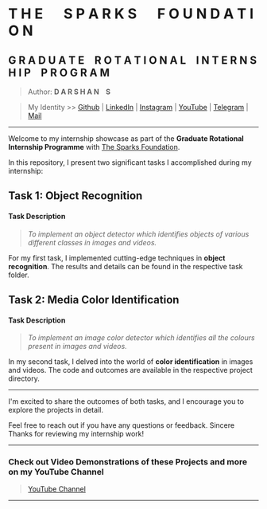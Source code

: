 # **T H E &emsp; S P A R K S &emsp; F O U N D A T I O N**
## G R A D U A T E &ensp; R O T A T I O N A L &ensp; I N T E R N S H I P &ensp; P R O G R A M

> Author: **D A R S H A N &ensp; S**

> My Identity >>  [Github](https://github.com/azuregray/) | [LinkedIn](https://linkedin.com/in/arcticblue/) | [Instagram](https://instagram.com/thedarshgowda/) | [YouTube](https://www.youtube.com/@pantoneblue/) | [Telegram](https://t.me/adobegreen/) | [Mail](mailto:d7gowda@gmail.com)

---

Welcome to my internship showcase as part of the **Graduate Rotational Internship Programme** with [The Sparks Foundation](https://www.thesparksfoundationsingapore.org/). 

In this repository, I present two significant tasks I accomplished during my internship:

## Task 1: Object Recognition

#### Task Description
> *To implement an object detector which identifies objects of various different classes in images and videos.*

For my first task, I implemented cutting-edge techniques in **object recognition**. The results and details can be found in the respective task folder.

## Task 2: Media Color Identification

#### Task Description
> *To implement an image color detector which identifies all the colours present in images and videos.*

In my second task, I delved into the world of **color identification** in images and videos. The code and outcomes are available in the respective project directory.

---

I'm excited to share the outcomes of both tasks, and I encourage you to explore the projects in detail.

Feel free to reach out if you have any questions or feedback.
Sincere Thanks for reviewing my internship work!

---
### Check out Video Demonstrations of these Projects and more on my YouTube Channel

> [YouTube Channel](https://youtube.com/@pantoneblue)

---
